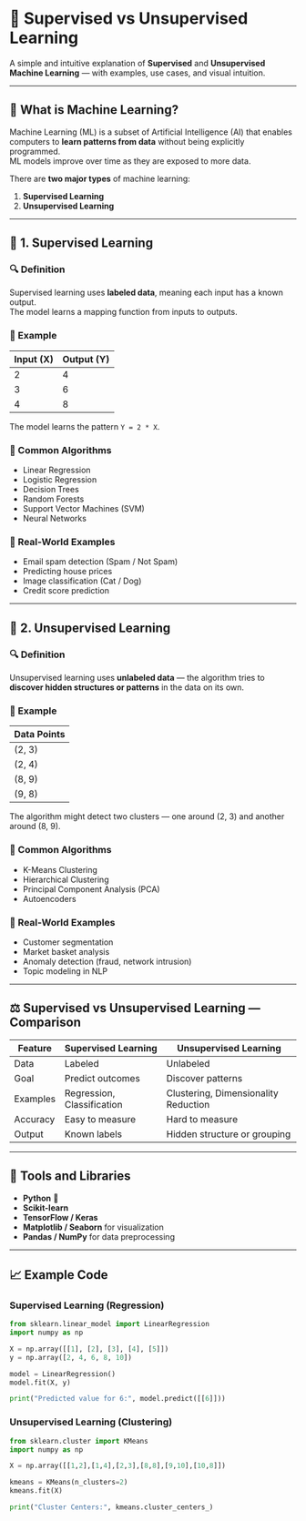 # 🤖 Supervised vs Unsupervised Learning

A simple and intuitive explanation of **Supervised** and **Unsupervised Machine Learning** — with examples, use cases, and visual intuition.

---

## 🧠 What is Machine Learning?

Machine Learning (ML) is a subset of Artificial Intelligence (AI) that enables computers to **learn patterns from data** without being explicitly programmed.  
ML models improve over time as they are exposed to more data.

There are **two major types** of machine learning:

1. **Supervised Learning**
2. **Unsupervised Learning**

---

## 📘 1. Supervised Learning

### 🔍 Definition
Supervised learning uses **labeled data**, meaning each input has a known output.  
The model learns a mapping function from inputs to outputs.

### 🧩 Example
| Input (X) | Output (Y) |
|------------|-------------|
| 2 | 4 |
| 3 | 6 |
| 4 | 8 |

The model learns the pattern `Y = 2 * X`.

### 🧮 Common Algorithms
- Linear Regression  
- Logistic Regression  
- Decision Trees  
- Random Forests  
- Support Vector Machines (SVM)  
- Neural Networks  

### 🧠 Real-World Examples
- Email spam detection (Spam / Not Spam)  
- Predicting house prices  
- Image classification (Cat / Dog)  
- Credit score prediction  

---

## 📗 2. Unsupervised Learning

### 🔍 Definition
Unsupervised learning uses **unlabeled data** — the algorithm tries to **discover hidden structures or patterns** in the data on its own.

### 🧩 Example
| Data Points |
|--------------|
| (2, 3) |
| (2, 4) |
| (8, 9) |
| (9, 8) |

The algorithm might detect two clusters — one around (2, 3) and another around (8, 9).

### 🧮 Common Algorithms
- K-Means Clustering  
- Hierarchical Clustering  
- Principal Component Analysis (PCA)  
- Autoencoders  

### 🧠 Real-World Examples
- Customer segmentation  
- Market basket analysis  
- Anomaly detection (fraud, network intrusion)  
- Topic modeling in NLP  

---

## ⚖️ Supervised vs Unsupervised Learning — Comparison

| Feature | Supervised Learning | Unsupervised Learning |
|----------|---------------------|------------------------|
| Data | Labeled | Unlabeled |
| Goal | Predict outcomes | Discover patterns |
| Examples | Regression, Classification | Clustering, Dimensionality Reduction |
| Accuracy | Easy to measure | Hard to measure |
| Output | Known labels | Hidden structure or grouping |

---

## 🧰 Tools and Libraries
- **Python** 🐍  
- **Scikit-learn**  
- **TensorFlow / Keras**  
- **Matplotlib / Seaborn** for visualization  
- **Pandas / NumPy** for data preprocessing  

---

## 📈 Example Code

### Supervised Learning (Regression)
```python
from sklearn.linear_model import LinearRegression
import numpy as np

X = np.array([[1], [2], [3], [4], [5]])
y = np.array([2, 4, 6, 8, 10])

model = LinearRegression()
model.fit(X, y)

print("Predicted value for 6:", model.predict([[6]]))
```

### Unsupervised Learning (Clustering)
```python
from sklearn.cluster import KMeans
import numpy as np

X = np.array([[1,2],[1,4],[2,3],[8,8],[9,10],[10,8]])

kmeans = KMeans(n_clusters=2)
kmeans.fit(X)

print("Cluster Centers:", kmeans.cluster_centers_)
```

